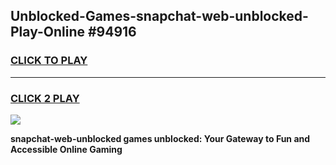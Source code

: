 
## Unblocked-Games-snapchat-web-unblocked-Play-Online #94916
<h3>
<a href="https://news.freeplayer.one?title=snapchat-web-unblocked&ref=3">CLICK TO PLAY</a></h3>
<hr>

<h3>
<a href="https://news.freeplayer.one?title=snapchat-web-unblocked&ref=3">CLICK 2 PLAY</a>
  
</h3>

<a href="https://news.freeplayer.one?title=snapchat-web-unblocked&ref=3"><img src="https://clearcache.store/games.png"></a>


**snapchat-web-unblocked games unblocked: Your Gateway to Fun and Accessible Online Gaming**

